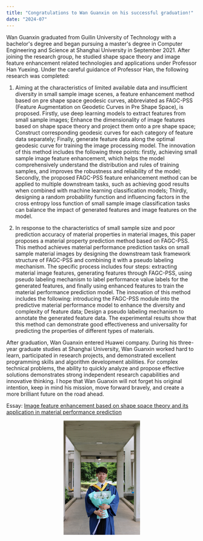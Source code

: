 ```yaml
---
title: "Congratulations to Wan Guanxin on his successful graduation!"
date: "2024-07"
---
```


Wan Guanxin graduated from Guilin University of Technology with a bachelor's degree and began pursuing a master's degree in Computer Engineering and Science at Shanghai University in September 2021. After joining the research group, he studied shape space theory and image feature enhancement related technologies and applications under Professor Han Yuexing. Under the careful guidance of Professor Han, the following research was completed:

1. Aiming at the characteristics of limited available data and insufficient diversity in small sample image scenes, a feature enhancement method based on pre shape space geodesic curves, abbreviated as FAGC-PSS (Feature Augmentation on Geodetic Curves in Pre Shape Space), is proposed. Firstly, use deep learning models to extract features from small sample images; Enhance the dimensionality of image features based on shape space theory and project them onto a pre shape space; Construct corresponding geodesic curves for each category of feature data separately; Finally, generate feature data along the optimal geodesic curve for training the image processing model. The innovation of this method includes the following three points: firstly, achieving small sample image feature enhancement, which helps the model comprehensively understand the distribution and rules of training samples, and improves the robustness and reliability of the model; Secondly, the proposed FAGC-PSS feature enhancement method can be applied to multiple downstream tasks, such as achieving good results when combined with machine learning classification models; Thirdly, designing a random probability function and influencing factors in the cross entropy loss function of small sample image classification tasks can balance the impact of generated features and image features on the model.

2. In response to the characteristics of small sample size and poor prediction accuracy of material properties in material images, this paper proposes a material property prediction method based on FAGC-PSS. This method achieves material performance prediction tasks on small sample material images by designing the downstream task framework structure of FAGC-PSS and combining it with a pseudo labeling mechanism. The specific process includes four steps: extracting material image features, generating features through FAGC-PSS, using pseudo labeling mechanism to label performance value labels for the generated features, and finally using enhanced features to train the material performance prediction model. The innovation of this method includes the following: introducing the FAGC-PSS module into the predictive material performance model to enhance the diversity and complexity of feature data; Design a pseudo labeling mechanism to annotate the generated feature data. The experimental results show that this method can demonstrate good effectiveness and universality for predicting the properties of different types of materials.

After graduation, Wan Guanxin entered Huawei company. During his three-year graduate studies at Shanghai University, Wan Guanxin worked hard to learn, participated in research projects, and demonstrated excellent programming skills and algorithm development abilities. For complex technical problems, the ability to quickly analyze and propose effective solutions demonstrates strong independent research capabilities and innovative thinking. I hope that Wan Guanxin will not forget his original intention, keep in mind his mission, move forward bravely, and create a more brilliant future on the road ahead.
  
Essay: [Image feature enhancement based on shape space theory and its application in material performance prediction](/paper/2024/21721561%E4%B8%87%E5%86%A0%E6%96%B0.pdf)

<p align="center">
  <img src="/images/indexPic/2024/wan.png" alt="万冠新照片" style="width:40%" />
</p>